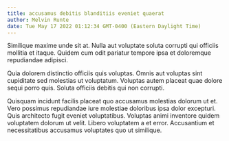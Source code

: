 ```yaml
---
title: accusamus debitis blanditiis eveniet quaerat
author: Melvin Runte
date: Tue May 17 2022 01:12:34 GMT-0400 (Eastern Daylight Time)
---
```

Similique maxime unde sit at. Nulla aut voluptate soluta corrupti qui officiis mollitia et itaque. Quidem cum odit pariatur tempore ipsa et doloremque repudiandae adipisci.

 Quia dolorem distinctio officiis quis voluptas. Omnis aut voluptas sint cupiditate sed molestias ut voluptatum. Voluptas autem placeat quae dolore sequi porro quis. Soluta officiis debitis qui non corrupti.

 Quisquam incidunt facilis placeat quo accusamus molestias dolorum ut et. Vero possimus repudiandae iure molestiae doloribus ipsa dolor excepturi. Quis architecto fugit eveniet voluptatibus. Voluptas animi inventore quidem voluptatem dolorum ut velit. Libero voluptatem a et error. Accusantium et necessitatibus accusamus voluptates quo ut similique.